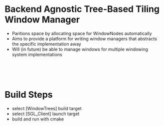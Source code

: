 # Backend Agnostic Tree-Based Tiling Window Manager
- Paritions space by allocating space for WindowNodes automatically
- Aims to provide a platform for writing window managers that abstracts the specific implementation away
- Will (in future) be able to manage windows for multiple windowing system implementations


<br>
<br>
<br>

# Build Steps

- select [WindowTrees] build target
- select [SGL_Client] launch target
- build and run with cmake